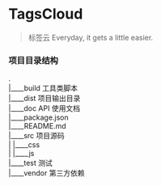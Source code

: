 # TagsCloud
> 标签云
> Everyday, it gets a little easier.

### 项目目录结构
. <br/>
|____build          工具类脚本 <br/>
|____dist			项目输出目录 <br/>
|____doc			API 使用文档 <br/>
|____package.json <br/>
|____README.md <br/>
|____src            项目源码 <br/>
| |____css <br/>
| |____js <br/>
|____test			测试 <br/>
|____vendor         第三方依赖 <br/>
